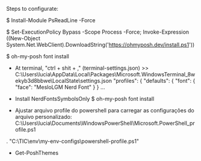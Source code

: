 Steps to configurate:


$ Install-Module PsReadLine -Force


$ Set-ExecutionPolicy Bypass -Scope Process -Force; Invoke-Expression ((New-Object System.Net.WebClient).DownloadString('https://ohmyposh.dev/install.ps1'))


$ oh-my-posh font install


- At terminal, "ctrl + shit + ," (terminal-settings.json) >>
C:\Users\lucia\AppData\Local\Packages\Microsoft.WindowsTerminal_8wekyb3d8bbwe\LocalState\settings.json
"profiles": {
    "defaults": {
        "font": {
        "face": "MesloLGM Nerd Font"
        }
    }
    ...

- Install NerdFontsSymbolsOnly
$ oh-my-posh font install


- Ajustar arquivo profile do powershell para carregar as configurações do arquivo personalizado:
C:\Users\lucia\Documents\WindowsPowerShell\Microsoft.PowerShell_profile.ps1
>>
. "C:\TIC\env\my-env-configs\powershell-profile.ps1"



- Get-PoshThemes

